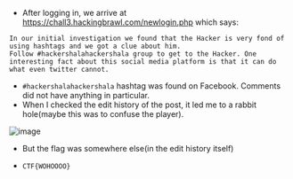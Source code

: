 * After logging in, we arrive at https://chall3.hackingbrawl.com/newlogin.php which says:
 
```Our server has been taken over by a Hacker and we have appointed you as the cyber security expert to catch the Hacker. 
In our initial investigation we found that the Hacker is very fond of using hashtags and we got a clue about him. 
Follow #hackershalahackershala group to get to the Hacker. One interesting fact about this social media platform is that it can do what even twitter cannot.
```
* `#hackershalahackershala` hashtag was found on Facebook. Comments did not have anything in particular.
* When I checked the edit history of the post, it led me to a rabbit hole(maybe this was to confuse the player).

![image](https://user-images.githubusercontent.com/43957261/126009644-17d70dc4-8823-4592-be96-1e150116211e.png)

* But the flag was somewhere else(in the edit history itself)

* `CTF{WOHOOOO}`
